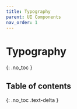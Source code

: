 ```yaml
---
title: Typography
parent: UI Components
nav_order: 1
---
```


# Typography
{: .no_toc }

## Table of contents
{: .no_toc .text-delta }